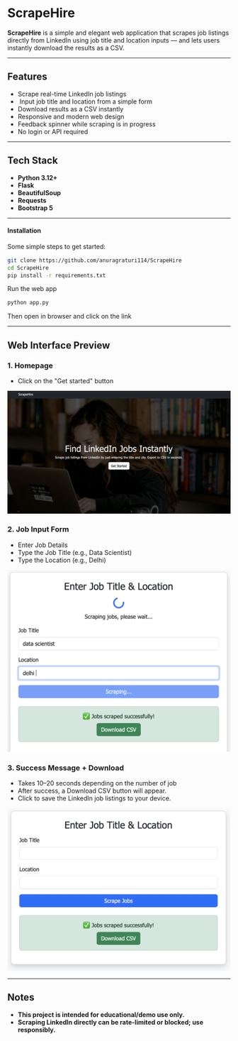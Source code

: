 # ScrapeHire

**ScrapeHire** is a simple and elegant web application that scrapes job listings directly from LinkedIn using job title and location inputs — and lets users instantly download the results as a CSV.

---

##  Features

-  Scrape real-time LinkedIn job listings
- ️ Input job title and location from a simple form
-  Download results as a CSV instantly
-  Responsive and modern web design
-  Feedback spinner while scraping is in progress
-  No login or API required

---


## Tech Stack

- **Python 3.12+**
- **Flask**
- **BeautifulSoup**
- **Requests**
- **Bootstrap 5**

---

#### Installation
Some simple steps to get started:
```bash
git clone https://github.com/anuragraturi114/ScrapeHire
cd ScrapeHire
pip install -r requirements.txt
```


Run the web app
```bash
python app.py
```

Then open in browser and click on the link


---

##  Web Interface Preview

### 1. Homepage
- Click on the "Get started" button

![Homepage](screenshots/home.jpg)

### 2. Job Input Form
- Enter Job Details
- Type the Job Title (e.g., Data Scientist)
- Type the Location (e.g., Delhi)


![Form Input](screenshots/form_input.jpg)

### 3. Success Message + Download
- Takes 10–20 seconds depending on the number of job
- After success, a Download CSV button will appear.
- Click to save the LinkedIn job listings to your device.

![Success Screenshot](screenshots/success.jpg)


---

## Notes
	
- **This project is intended for educational/demo use only.**
- **Scraping LinkedIn directly can be rate-limited or blocked; use responsibly.**
